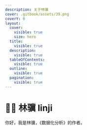 ```yaml
---
description: 关于林骥
cover: .gitbook/assets/39.png
coverY: 0
layout:
  cover:
    visible: true
    size: hero
  title:
    visible: true
  description:
    visible: true
  tableOfContents:
    visible: true
  outline:
    visible: true
  pagination:
    visible: true
---
```


# 🙎‍♂️ 林骥 linji

你好，我是林骥，《数据化分析》的作者。





